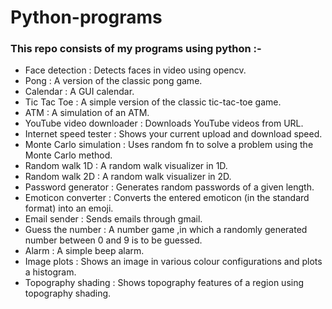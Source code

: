 # Python-programs

### This repo consists of my programs using python :-

<ul>
  <li>Face detection : Detects faces in video using opencv.</li>
  <li>Pong : A version of the classic pong game.</li>
  <li>Calendar : A GUI calendar.</li>
  <li>Tic Tac Toe : A simple version of the classic tic-tac-toe game.</li>
  <li>ATM : A simulation of an ATM.</li>
  <li>YouTube video downloader : Downloads YouTube videos from URL.</li>
  <li>Internet speed tester : Shows your current upload and download speed.</li>
  <li>Monte Carlo simulation : Uses random fn to solve a problem using the Monte Carlo method.</li>
  <li>Random walk 1D : A random walk visualizer in 1D.</li>
  <li>Random walk 2D : A random walk visualizer in 2D.</li>
  <li>Password generator : Generates random passwords of a given length.</li>
  <li>Emoticon converter : Converts the entered emoticon (in the standard format) into an emoji.</li>
  <li>Email sender : Sends emails through gmail.</li>
  <li>Guess the number : A number game ,in which a randomly generated number between 0 and 9 is to be guessed.</li>
  <li>Alarm : A simple beep alarm.</li>
  <li>Image plots : Shows an image in various colour configurations and plots a histogram.</li>
  <li>Topography shading : Shows topography features of a region using topography shading.</li>
</ul>
